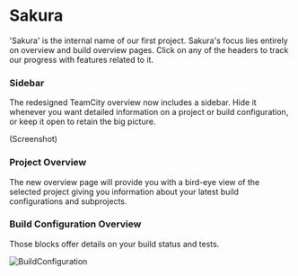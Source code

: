 # Sakura

'Sakura' is the internal name of our first project. Sakura's focus lies entirely on 
overview and build overview pages. 
Click on any of the headers to track our progress with features related to it.


### Sidebar
The redesigned TeamCity overview now includes a sidebar. Hide it whenever you want
detailed information on a project or build configuration, or keep it open to retain 
the big picture. 

(Screenshot)

### Project Overview 
The new overview page will provide you with a bird-eye view of the selected project
giving you information about your latest build configurations and subprojects. 


### Build Configuration Overview
Those blocks offer details on your build status and tests.

![BuildConfiguration](file:///Users/jetbrains/Desktop/Screen%20Shot%202019-02-22%20at%2015.33.07%20copy.png)

